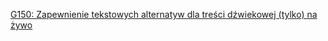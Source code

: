 [G150: Zapewnienie tekstowych alternatyw dla treści dźwiekowej (tylko) na żywo](https://www.w3.org/WAI/WCAG21/Techniques/general/G150)
